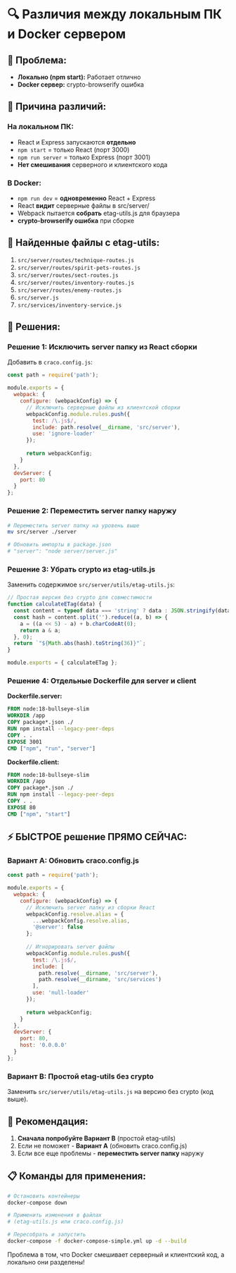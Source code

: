 # 🔍 Различия между локальным ПК и Docker сервером

## 🚨 Проблема:
- **Локально (npm start):** Работает отлично
- **Docker сервер:** crypto-browserify ошибка

## 🎯 Причина различий:

### На локальном ПК:
- React и Express запускаются **отдельно**
- `npm start` = только React (порт 3000)
- `npm run server` = только Express (порт 3001)
- **Нет смешивания** серверного и клиентского кода

### В Docker:
- `npm run dev` = **одновременно** React + Express
- React **видит** серверные файлы в src/server/
- Webpack пытается **собрать** etag-utils.js для браузера
- **crypto-browserify ошибка** при сборке

## 🔧 Найденные файлы с etag-utils:

1. `src/server/routes/technique-routes.js`
2. `src/server/routes/spirit-pets-routes.js` 
3. `src/server/routes/sect-routes.js`
4. `src/server/routes/inventory-routes.js`
5. `src/server/routes/enemy-routes.js`
6. `src/server.js`
7. `src/services/inventory-service.js`

## 🚀 Решения:

### Решение 1: Исключить server папку из React сборки

Добавить в `craco.config.js`:

```javascript
const path = require('path');

module.exports = {
  webpack: {
    configure: (webpackConfig) => {
      // Исключить серверные файлы из клиентской сборки
      webpackConfig.module.rules.push({
        test: /\.js$/,
        include: path.resolve(__dirname, 'src/server'),
        use: 'ignore-loader'
      });
      
      return webpackConfig;
    }
  },
  devServer: {
    port: 80
  }
};
```

### Решение 2: Переместить server папку наружу

```bash
# Переместить server папку на уровень выше
mv src/server ./server

# Обновить импорты в package.json
# "server": "node server/server.js"
```

### Решение 3: Убрать crypto из etag-utils.js

Заменить содержимое `src/server/utils/etag-utils.js`:

```javascript
// Простая версия без crypto для совместимости
function calculateETag(data) {
  const content = typeof data === 'string' ? data : JSON.stringify(data);
  const hash = content.split('').reduce((a, b) => {
    a = ((a << 5) - a) + b.charCodeAt(0);
    return a & a;
  }, 0);
  return `"${Math.abs(hash).toString(36)}"`;
}

module.exports = { calculateETag };
```

### Решение 4: Отдельные Dockerfile для server и client

**Dockerfile.server:**
```dockerfile
FROM node:18-bullseye-slim
WORKDIR /app
COPY package*.json ./
RUN npm install --legacy-peer-deps
COPY . .
EXPOSE 3001
CMD ["npm", "run", "server"]
```

**Dockerfile.client:**
```dockerfile
FROM node:18-bullseye-slim
WORKDIR /app
COPY package*.json ./
RUN npm install --legacy-peer-deps
COPY . .
EXPOSE 80
CMD ["npm", "start"]
```

## ⚡ БЫСТРОЕ решение ПРЯМО СЕЙЧАС:

### Вариант A: Обновить craco.config.js
```javascript
const path = require('path');

module.exports = {
  webpack: {
    configure: (webpackConfig) => {
      // Исключить server папку из сборки React
      webpackConfig.resolve.alias = {
        ...webpackConfig.resolve.alias,
        '@server': false
      };
      
      // Игнорировать server файлы
      webpackConfig.module.rules.push({
        test: /\.js$/,
        include: [
          path.resolve(__dirname, 'src/server'),
          path.resolve(__dirname, 'src/services')
        ],
        use: 'null-loader'
      });
      
      return webpackConfig;
    }
  },
  devServer: {
    port: 80,
    host: '0.0.0.0'
  }
};
```

### Вариант B: Простой etag-utils без crypto
Заменить `src/server/utils/etag-utils.js` на версию без crypto (код выше).

## 🎯 Рекомендация:

1. **Сначала попробуйте Вариант B** (простой etag-utils)
2. Если не поможет - **Вариант A** (обновить craco.config.js)
3. Если все еще проблемы - **переместить server папку** наружу

## 📋 Команды для применения:

```bash
# Остановить контейнеры
docker-compose down

# Применить изменения в файлах
# (etag-utils.js или craco.config.js)

# Пересобрать и запустить
docker-compose -f docker-compose-simple.yml up -d --build
```

Проблема в том, что Docker смешивает серверный и клиентский код, а локально они разделены!